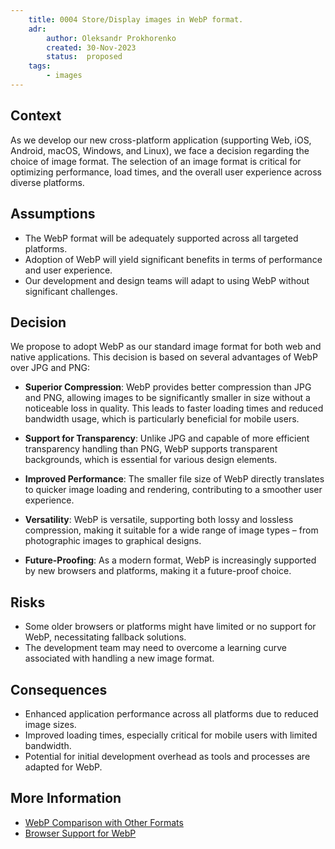 ```yaml
---
    title: 0004 Store/Display images in WebP format.
    adr:
        author: Oleksandr Prokhorenko
        created: 30-Nov-2023
        status:  proposed
    tags:
        - images
---
```


## Context

As we develop our new cross-platform application (supporting Web, iOS, Android, macOS, Windows, and Linux),
we face a decision regarding the choice of image format.
The selection of an image format is critical for optimizing performance, load times, and the overall user experience across diverse platforms.

## Assumptions

* The WebP format will be adequately supported across all targeted platforms.
* Adoption of WebP will yield significant benefits in terms of performance and user experience.
* Our development and design teams will adapt to using WebP without significant challenges.

## Decision

We propose to adopt WebP as our standard image format for both web and native applications.
This decision is based on several advantages of WebP over JPG and PNG:

* **Superior Compression**: WebP provides better compression than JPG and PNG,
allowing images to be significantly smaller in size without a noticeable loss in quality.
This leads to faster loading times and reduced bandwidth usage, which is particularly beneficial for mobile users.

* **Support for Transparency**: Unlike JPG and capable of more efficient transparency handling than PNG,
WebP supports transparent backgrounds, which is essential for various design elements.

* **Improved Performance**: The smaller file size of WebP directly translates to quicker image loading and rendering,
contributing to a smoother user experience.

* **Versatility**: WebP is versatile, supporting both lossy and lossless compression,
making it suitable for a wide range of image types – from photographic images to graphical designs.

* **Future-Proofing**: As a modern format, WebP is increasingly supported by new browsers and platforms,
making it a future-proof choice.

## Risks

* Some older browsers or platforms might have limited or no support for WebP, necessitating fallback solutions.
* The development team may need to overcome a learning curve associated with handling a new image format.

## Consequences

* Enhanced application performance across all platforms due to reduced image sizes.
* Improved loading times, especially critical for mobile users with limited bandwidth.
* Potential for initial development overhead as tools and processes are adapted for WebP.

## More Information

* [WebP Comparison with Other Formats](https://developers.google.com/speed/webp/docs/webp_study)
* [Browser Support for WebP](https://caniuse.com/webp)